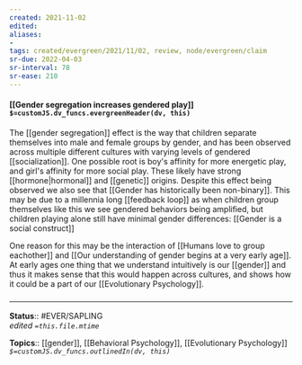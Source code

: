 ```yaml
---
created: 2021-11-02 
edited: 
aliases:
- 
tags: created/evergreen/2021/11/02, review, node/evergreen/claim
sr-due: 2022-04-03
sr-interval: 78
sr-ease: 210
---
```


#### [[Gender segregation increases gendered play]] `$=customJS.dv_funcs.evergreenHeader(dv, this)`

The [[gender segregation]] effect is the way that children separate themselves into male and female groups by gender, and has been observed across multiple different cultures with varying levels of gendered [[socialization]]. One possible root is boy's affinity for more energetic play, and girl's affinity for more social play. These likely have strong [[hormone|hormonal]] and [[genetic]] origins. Despite this effect being observed we also see that [[Gender has historically been non-binary]]. This may be due to a millennia long [[feedback loop]] as when children group themselves like this we see gendered behaviors being amplified, but children playing alone still have minimal gender differences: [[Gender is a social construct]]

One reason for this may be the interaction of [[Humans love to group eachother]] and [[Our understanding of gender begins at a very early age]]. At early ages one thing that we understand intuitively is our [[gender]] and thus it makes sense that this would happen across cultures, and shows how it could be a part of our [[Evolutionary Psychology]].

### <hr class="footnote"/>

**Status**:: #EVER/SAPLING  
*edited `=this.file.mtime`*

**Topics**:: [[gender]], [[Behavioral Psychology]], [[Evolutionary Psychology]]
*`$=customJS.dv_funcs.outlinedIn(dv, this)`*
